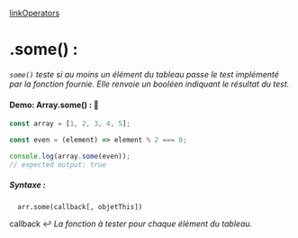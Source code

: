 [linkOperators](../link/linkOperators.md)


# .some() :

_`some()` teste si au moins un élément du tableau passe le test implémenté par la fonction fournie. Elle renvoie un booléen indiquant le résultat du test._

#### Demo: Array.some() : :speech_balloon:

````js
const array = [1, 2, 3, 4, 5];

const even = (element) => element % 2 === 0;

console.log(array.some(even));
// expected output: true
````

##### Syntaxe : 

      arr.some(callback[, objetThis])
      
callback :leftwards_arrow_with_hook:
_La fonction à tester pour chaque élément du tableau._